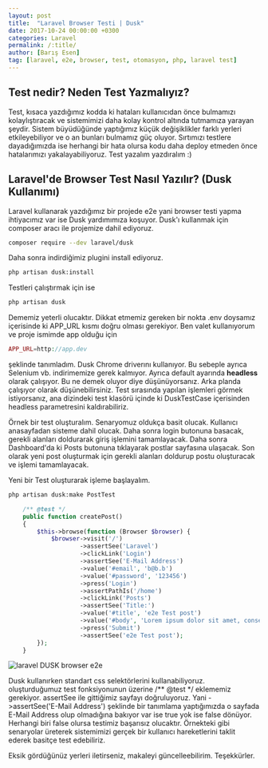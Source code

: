```yaml
---
layout: post
title:  "Laravel Browser Testi | Dusk"
date: 2017-10-24 00:00:00 +0300
categories: Laravel
permalink: /:title/
author: [Barış Esen]
tag: [laravel, e2e, browser, test, otomasyon, php, laravel test]
---
```


## Test nedir? Neden Test Yazmalıyız?
Test, kısaca yazdığımız kodda ki hataları kullanıcıdan önce bulmamızı kolaylıştıracak ve sistemimizi daha kolay kontrol altında tutmamıza yarayan şeydir. Sistem büyüdüğünde yaptığımız küçük değişiklikler farklı yerleri etkileyebiliyor ve o an bunları bulmamız güç oluyor. Sırtımızı testlere dayadığımızda ise herhangi bir hata olursa kodu daha deploy etmeden önce hatalarımızı yakalayabiliyoruz.
Test yazalım yazdıralım :)

## Laravel'de Browser Test Nasıl Yazılır? (Dusk Kullanımı)
Laravel kullanarak yazdığımız bir projede e2e yani browser testi yapma ihtiyacımız var ise Dusk yardımımıza koşuyor. Dusk'ı kullanmak için composer aracı ile projemize dahil ediyoruz.
```sh
composer require --dev laravel/dusk
```

Daha sonra indirdiğimiz plugini install ediyoruz.
```sh
php artisan dusk:install
```

Testleri çalıştırmak için ise
```sh
php artisan dusk
```
Dememiz yeterli olucaktır. Dikkat etmemiz gereken bir nokta .env doysamız içerisinde ki APP_URL kısmı doğru olması gerekiyor. Ben valet kullanıyorum ve proje ismimde app olduğu için
```php
APP_URL=http://app.dev
```
şeklinde tanımladım. Dusk Chrome driverını kullanıyor. Bu sebeple ayrıca Selenium vb. indirimemize gerek kalmıyor. Ayrıca default ayarında **headless** olarak çalışıyor. Bu ne demek oluyor diye düşünüyorsanız. Arka planda çalışıyor olarak düşünebilirsiniz. Test sırasında yapılan işlemleri görmek istiyorsanız, ana dizindeki test klasörü içinde ki DuskTestCase içerisinden headless parametresini kaldırabiliriz.

Örnek bir test oluşturalım. Senaryomuz oldukça basit olucak. Kullanıcı anasayfadan sisteme dahil olucak. Daha sonra login butonuna basacak, gerekli alanları doldurarak giriş işlemini tamamlayacak. Daha sonra Dashboard'da ki Posts butonuna tıklayarak postlar sayfasına ulaşacak. Son olarak yeni post oluşturmak için gerekli alanları doldurup postu oluşturacak ve işlemi tamamlayacak.

Yeni bir Test oluşturarak işleme başlayalım.
```sh
php artisan dusk:make PostTest
```

```php
    /** @test */
    public function createPost()
    {
        $this->browse(function (Browser $browser) {
            $browser->visit('/')
                    ->assertSee('Laravel')
                    ->clickLink('Login')
                    ->assertSee('E-Mail Address')
                    ->value('#email', 'b@b.b')
                    ->value('#password', '123456')
                    ->press('Login')
                    ->assertPathIs('/home')
                    ->clickLink('Posts')
                    ->assertSee('Title:')
                    ->value('#title', 'e2e Test post')
                    ->value('#body', 'Lorem ipsum dolor sit amet, consectetur adipisicing elit. Ad, adipisci dicta ducimus eos exercitationem ipsam labore maiores numquam officiis reiciendis repellendus similique sunt tempora velit veniam. At autem placeat reprehenderit!')
                    ->press('Submit')
                    ->assertSee('e2e Test post');
        });
    }
```

![laravel DUSK browser e2e](https://res.cloudinary.com/deuit9vp2/image/upload/v1508795391/barisesencom/browser-test.png)


Dusk kullanırken standart css selektörlerini kullanabiliyoruz. oluşturduğumuz test fonksiyonunun üzerine /** @test */ eklememiz gerekiyor. assertSee ile gittiğimiz sayfayı doğruluyoruz. Yani ->assertSee('E-Mail Address') şeklinde bir tanımlama yaptığımızda o sayfada E-Mail Address olup olmadığına bakıyor var ise true yok ise false dönüyor. Herhangi biri false olursa testimiz başarısız olucaktır.
Örnekteki gibi senaryolar üreterek sistemimizi gerçek bir kullanıcı hareketlerini taklit ederek basitçe test edebiliriz.

Eksik gördüğünüz yerleri iletirseniz, makaleyi güncelleebilirim. Teşekkürler.
